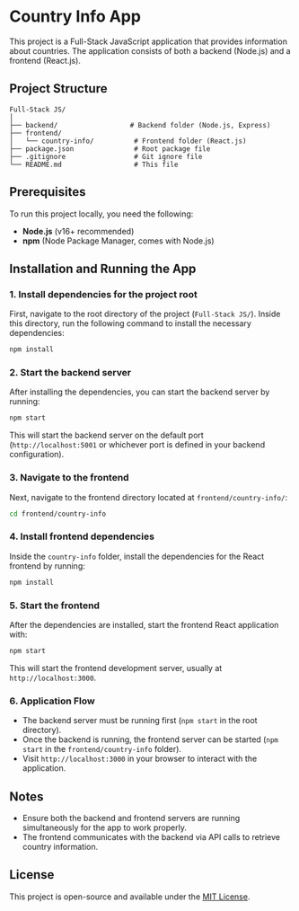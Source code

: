 # Country Info App

This project is a Full-Stack JavaScript application that provides information about countries. The application consists of both a backend (Node.js) and a frontend (React.js).

## Project Structure

```
Full-Stack JS/
│
├── backend/                  # Backend folder (Node.js, Express)
├── frontend/
│   └── country-info/          # Frontend folder (React.js)
├── package.json               # Root package file
├── .gitignore                 # Git ignore file
└── README.md                  # This file
```

## Prerequisites

To run this project locally, you need the following:

- **Node.js** (v16+ recommended)
- **npm** (Node Package Manager, comes with Node.js)

## Installation and Running the App

### 1. Install dependencies for the project root

First, navigate to the root directory of the project (`Full-Stack JS/`). Inside this directory, run the following command to install the necessary dependencies:

```bash
npm install
```

### 2. Start the backend server

After installing the dependencies, you can start the backend server by running:

```bash
npm start
```

This will start the backend server on the default port (`http://localhost:5001` or whichever port is defined in your backend configuration).

### 3. Navigate to the frontend

Next, navigate to the frontend directory located at `frontend/country-info/`:

```bash
cd frontend/country-info
```

### 4. Install frontend dependencies

Inside the `country-info` folder, install the dependencies for the React frontend by running:

```bash
npm install
```

### 5. Start the frontend

After the dependencies are installed, start the frontend React application with:

```bash
npm start
```

This will start the frontend development server, usually at `http://localhost:3000`.

### 6. Application Flow

- The backend server must be running first (`npm start` in the root directory).
- Once the backend is running, the frontend server can be started (`npm start` in the `frontend/country-info` folder).
- Visit `http://localhost:3000` in your browser to interact with the application.

## Notes

- Ensure both the backend and frontend servers are running simultaneously for the app to work properly.
- The frontend communicates with the backend via API calls to retrieve country information.

## License

This project is open-source and available under the [MIT License](LICENSE).
